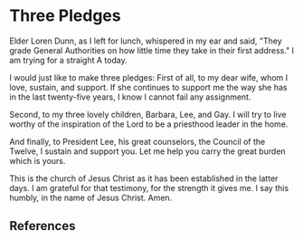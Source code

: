# Three Pledges

Elder Loren Dunn, as I left for lunch, whispered in my ear and said, "They
grade General Authorities on how little time they take in their first
address." I am trying for a straight A today.

I would just like to make three pledges: First of all, to my dear wife, whom I
love, sustain, and support. If she continues to support me the way she has in
the last twenty-five years, I know I cannot fail any assignment.

Second, to my three lovely children, Barbara, Lee, and Gay. I will try to live
worthy of the inspiration of the Lord to be a priesthood leader in the home.

And finally, to President Lee, his great counselors, the Council of the
Twelve, I sustain and support you. Let me help you carry the great burden
which is yours.

This is the church of Jesus Christ as it has been established in the latter
days. I am grateful for that testimony, for the strength it gives me. I say
this humbly, in the name of Jesus Christ. Amen.

## References

